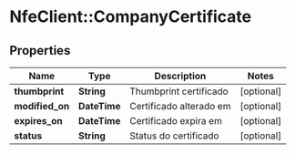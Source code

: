 # NfeClient::CompanyCertificate

## Properties
Name | Type | Description | Notes
------------ | ------------- | ------------- | -------------
**thumbprint** | **String** | Thumbprint certificado | [optional] 
**modified_on** | **DateTime** | Certificado alterado em | [optional] 
**expires_on** | **DateTime** | Certificado expira em | [optional] 
**status** | **String** | Status do certificado | [optional] 


